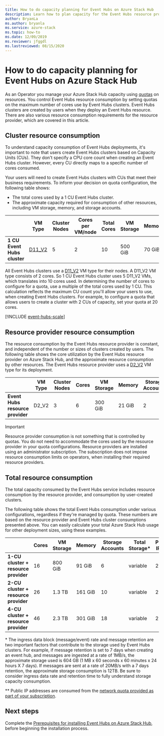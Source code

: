```yaml
---
title: How to do capacity planning for Event Hubs on Azure Stack Hub
description: Learn how to plan capacity for the Event Hubs resource provider on Azure Stack Hub. 
author: BryanLa
ms.author: bryanla
ms.service: azure-stack
ms.topic: how-to
ms.date: 12/09/2019
ms.reviewer: jfggdl
ms.lastreviewed: 08/15/2020
---
```


# How to do capacity planning for Event Hubs on Azure Stack Hub

As an Operator you manage your Azure Stack Hub capacity using [quotas](azure-stack-quota-types.md) on resources. You control Event Hubs resource consumption by setting quotas on the maximum number of cores use by Event Hubs clusters. Event Hubs clusters are created by users when they deploy an Event Hubs resource. There are also various resource consumption requirements for the resource provider, which are covered in this article.

## Cluster resource consumption

To understand capacity consumption of Event Hubs deployments, it's important to note that users create Event Hubs clusters based on Capacity Units (CUs). They don't specify a CPU core count when creating an Event Hubs cluster. However, every CU directly maps to a specific number of cores consumed. 

Your users will need to create Event Hubs clusters with CUs that meet their business requirements. To inform your decision on quota configuration, the following table shows:
- The total cores used by a 1 CU Event Hubs cluster.
- The approximate capacity required for consumption of other resources, including VM storage, memory, and storage accounts.

| | VM Type | Cluster Nodes | Cores per VM/node | Total Cores | VM Storage | Memory | Storage Accounts | Public IPs |
|-|---------|-------|-------------------|-------------|------------|--------|------------------|---|
| **1 CU Event Hubs cluster** | [D11_V2](../user/azure-stack-vm-sizes.md#mo-dv2) | 5 | 2 | 10 | 500 GiB | 70 GiB | 4 | 1 |

All Event Hubs clusters use a [D11_V2](../user/azure-stack-vm-sizes.md#mo-dv2) VM type for their nodes. A D11_V2 VM type consists of 2 cores. So 1 CU Event Hubs cluster uses 5 D11_V2 VMs, which translates into 10 cores used. In determining the number of cores to configure for a quota, use a multiple of the total cores used by 1 CU. This calculation reflects the maximum CU count you'll allow your users to use, when creating Event Hubs clusters. For example, to configure a quota that allows users to create a cluster with 2 CUs of capacity, set your quota at 20 cores.

[!INCLUDE [event-hubs-scale](../includes/event-hubs-scale.md)]

## Resource provider resource consumption  

The resource consumption by the Event Hubs resource provider is constant, and independent of the number or sizes of clusters created by users. The following table shows the core utilization by the Event Hubs resource provider on Azure Stack Hub, and the approximate resource consumption by other resources. The Event Hubs resource provider uses a [D2_V2](../user/azure-stack-vm-sizes.md#dv2-series) VM type for its deployment.

|                                  | VM Type | Cluster Nodes | Cores | VM Storage | Memory | Storage Accounts | Public IPs |
|----------------------------------|---------|---------------|-------|------------|--------|------------------|------------|
| **Event Hubs resource provider** | D2_V2   | 3     | 6     | 300 GiB | 21 GiB | 2 | 1 |

> [!IMPORTANT]
> Resource provider consumption is not something that is controlled by quotas. You do not need to accommodate the cores used by the resource provider in your quota configurations. Resource providers are installed using an administrator subscription. The subscription does not impose resource consumption limits on operators, when installing their required resource providers.

## Total resource consumption

The total capacity consumed by the Event Hubs service includes resource consumption by the resource provider, and consumption by user-created clusters.

The following table shows the total Event Hubs consumption under various configurations, regardless if they're managed by quota. These numbers are based on the resource provider and Event Hubs cluster consumptions presented above. You can easily calculate your total Azure Stack Hub usage for other deployment sizes, using these examples.

|                                      | Cores | VM Storage | Memory  | Storage Accounts | Total Storage\* | Public IPs\*\* |
|--------------------------------------|-------|------------|---------|------------------|---------------|------------|
| **1-CU cluster + resource provider** | 16    | 800 GiB    | 91 GiB  | 6                | variable    | 2 |
| **2-CU cluster + resource provider** | 26    | 1.3 TB     | 161 GiB | 10               | variable    | 2 |
| **4-CU cluster + resource provider** | 46    | 2.3 TB     | 301 GiB | 18               | variable    | 2 |

\* The ingress data block (message/event) rate and message retention are two important factors that contribute to the storage used by Event Hubs clusters. For example, if message retention is set to 7 days when creating an event hub, and messages are ingested at a rate of 1MB/s, the approximate storage used is 604 GB (1 MB x 60 seconds x 60 minutes x 24 hours X 7 days). If messages are sent at a rate of 20MB/s with a 7 days retention, the approximate storage consumption is 12TB. Be sure to consider ingress data rate and retention time to fully understand storage capacity consumption.

\*\* Public IP addresses are consumed from the [network quota provided as part of your subscription](azure-stack-quota-types.md#network-quota-types).

## Next steps

Complete the [Prerequisites for installing Event Hubs on Azure Stack Hub](event-hubs-rp-prerequisites.md), before beginning the installation process.
